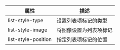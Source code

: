 | 属性                | 描述                   |
| ------------------- | ---------------------- |
| list-style-type     | 设置列表项标记的类型   |
| list-style-image    | 将图像设置为列表项标记 |
| list-style-position | 指定列表项标记的位置   |